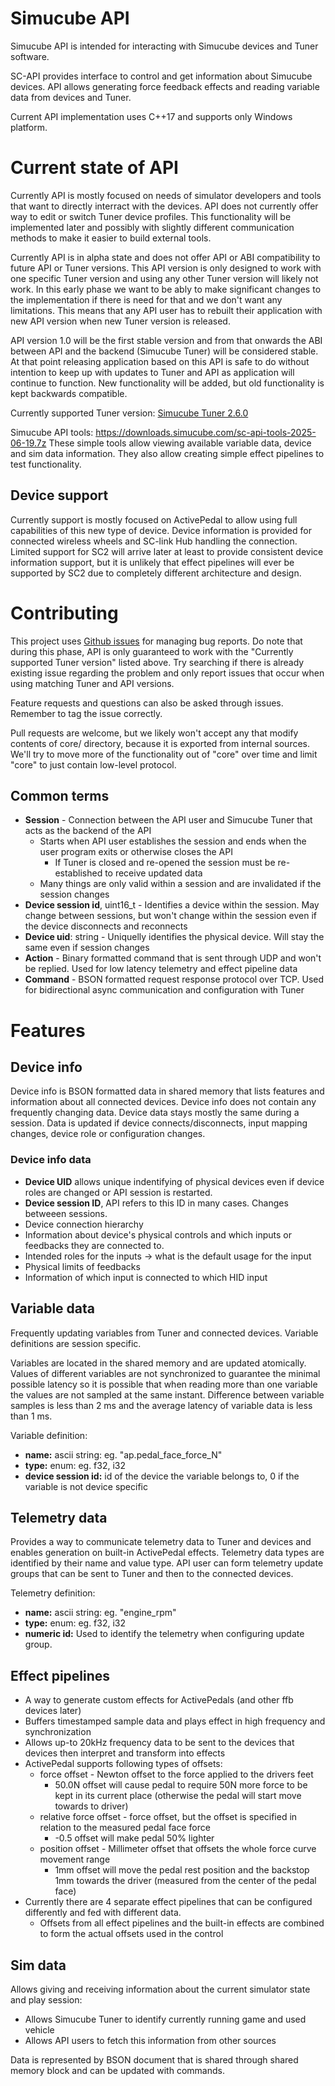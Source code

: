 # Simucube API

Simucube API is intended for interacting with Simucube devices and Tuner software. 

SC-API provides interface to control and get information about Simucube devices.
API allows generating force feedback effects and reading variable data from devices and Tuner.

Current API implementation uses C++17 and supports only Windows platform.

# Current state of API

Currently API is mostly focused on needs of simulator developers and tools that want to directly interract with the devices.
API does not currently offer way to edit or switch Tuner device profiles.
This functionality will be implemented later and possibly with slightly different communication methods to make it easier to build external tools.

Currently API is in alpha state and does not offer API or ABI compatibility to future API or Tuner versions.
This API version is only designed to work with one specific Tuner version and using any other Tuner version will likely not work.
In this early phase we want to be ably to make significant changes to the implementation if there is need for that and we don't want any limitations.
This means that any API user has to rebuilt their application with new API version when new Tuner version is released.

API version 1.0 will be the first stable version and from that onwards the ABI between API and the backend (Simucube Tuner) will be considered stable. At that point releasing
application based on this API is safe to do without intention to keep up with updates to Tuner and API as application will continue to function.
New functionality will be added, but old functionality is kept backwards compatible.

Currently supported Tuner version: [Simucube Tuner 2.6.0](https://downloads.simucube.com/SimucubeTunerSetup-2.6.0.exe)

Simucube API tools: https://downloads.simucube.com/sc-api-tools-2025-06-19.7z
These simple tools allow viewing available variable data, device and sim data information. They also allow creating simple effect pipelines to test functionality.

## Device support

Currently support is mostly focused on ActivePedal to allow using full capabilities of this new type of device.
Device information is provided for connected wireless wheels and SC-link Hub handling the connection.
Limited support for SC2 will arrive later at least to provide consistent device information support, but it is unlikely that effect pipelines will ever be supported by SC2 due to completely different architecture and design.

# Contributing

This project uses [Github issues](https://github.com/Simucube/sc-api/issues) for managing bug reports. Do note that during this phase, API is only guaranteed to work
with the "Currently supported Tuner version" listed above.
Try searching if there is already existing issue regarding the problem and only report issues that occur when using matching Tuner and API versions. 

Feature requests and questions can also be asked through issues. Remember to tag the issue correctly.

Pull requests are welcome, but we likely won't accept any that modify contents of core/ directory, because it is exported from internal sources.
We'll try to move more of the functionality out of "core" over time and limit "core" to just contain low-level protocol.

## Common terms

- **Session** - Connection between the API user and Simucube Tuner that acts as the backend of the API
    - Starts when API user establishes the session and ends when the user program exits or otherwise closes the API
        - If Tuner is closed and re-opened the session must be re-established to receive updated data
    - Many things are only valid within a session and are invalidated if the session changes
- **Device session id**, uint16_t - Identifies a device within the session. May change between sessions, but won't change within the session even if the device disconnects and reconnects
- **Device uid**: string - Uniquelly identifies the physical device. Will stay the same even if session changes
- **Action** - Binary formatted command that is sent through UDP and won't be replied. Used for low latency telemetry and effect pipeline data
- **Command** - BSON formatted request response protocol over TCP. Used for bidirectional async communication and configuration with Tuner


# Features

## Device info

Device info is BSON formatted data in shared memory that lists features and information about all connected devices.
Device info does not contain any frequently changing data. Device data stays mostly the same during a session.
Data is updated if device connects/disconnects, input mapping changes, device role or configuration changes.

### Device info data

- **Device UID** allows unique indentifying of physical devices even if device roles are changed or API session is restarted.
- **Device session ID**, API refers to this ID in many cases. Changes betweeen sessions.
- Device connection hierarchy
- Information about device's physical controls and which inputs or feedbacks they are connected to.
- Intended roles for the inputs -> what is the default usage for the input
- Physical limits of feedbacks
- Information of which input is connected to which HID input

## Variable data

Frequently updating variables from Tuner and connected devices. Variable definitions are session specific. 

Variables are located in the shared memory and are updated atomically. Values of different variables are not synchronized to guarantee the minimal possible latency so it is possible that when reading more than one variable the values are not sampled at the same instant. Difference between variable samples is less than 2 ms and the average latency of variable data is less than 1 ms.

Variable definition: 
- **name:** ascii string: eg. "ap.pedal_face_force_N"
- **type:** enum: eg. f32, i32
- **device session id:** id of the device the variable belongs to, 0 if the variable is not device specific

## Telemetry data

Provides a way to communicate telemetry data to Tuner and devices and enables generation on built-in ActivePedal effects.
Telemetry data types are identified by their name and value type. API user can form telemetry update groups that can be
sent to Tuner and then to the connected devices.

Telemetry definition: 
- **name:** ascii string: eg. "engine_rpm"
- **type:** enum: eg. f32, i32
- **numeric id:** Used to identify the telemetry when configuring update group.


## Effect pipelines

- A way to generate custom effects for ActivePedals (and other ffb devices later)
- Buffers timestamped sample data and plays effect in high frequency and synchronization
- Allows up-to 20kHz frequency data to be sent to the devices that devices then interpret and transform into effects
- ActivePedal supports following types of offsets:
    - force offset - Newton offset to the force applied to the drivers feet
        - 50.0N offset will cause pedal to require 50N more force to be kept in its current place (otherwise the pedal will start move towards to driver)
    - relative force offset - force offset, but the offset is specified in relation to the measured pedal face force
        - -0.5 offset will make pedal 50% lighter
    - position offset - Millimeter offset that offsets the whole force curve movement range
        - 1mm offset will move the pedal rest position and the backstop 1mm towards the driver (measured from the center of the pedal face)
- Currently there are 4 separate effect pipelines that can be configured differently and fed with different data.
   - Offsets from all effect pipelines and the built-in effects are combined to form the actual offsets used in the control

## Sim data

Allows giving and receiving information about the current simulator state and play session:
  - Allows Simucube Tuner to identify currently running game and used vehicle
  - Allows API users to fetch this information from other sources
  
Data is represented by BSON document that is shared through shared memory block and can be updated with commands.





